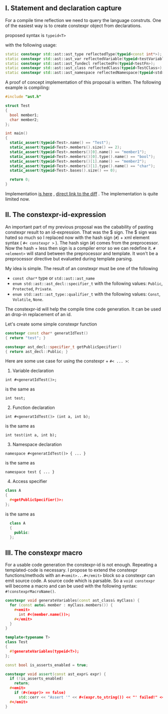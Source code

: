 ## I. Statement and declaration capture

For a compile time reflection we need to query the language construts. One of the easiest way is to create constexpr object from declarations.

proposed syntax is `typeid<T>`

with the following usage:

```C++
static constexpr std::ast::ast_type reflectedType(typeid<const int*>);
static constexpr std::ast::ast_var reflectedVariable(typeid<testVariable>);
static constexpr std::ast::ast_fundecl reflectedFn(typeid<testFn>);
static constexpr std::ast::ast_class reflectedClass(typeid<TestClass>);
static constexpr std::ast::ast_namespace reflectedNamespace(typeid<std>);
```

A proof of concept implementation of this proposal is written. The following example is compiling:

```C++
#include "ast.h"

struct Test
{
  bool member1;
  char member2;
};

int main()
{
  static_assert(typeid<Test>.name() == "Test");
  static_assert(typeid<Test>.members().size() == 2);
  static_assert(typeid<Test>.members()[0].name() == "member1");
  static_assert(typeid<Test>.members()[0].type().name() == "bool");
  static_assert(typeid<Test>.members()[1].name() == "member2");
  static_assert(typeid<Test>.members()[1].type().name() == "char");
  static_assert(typeid<Test>.bases().size() == 0);

  return 0;
}
```
Implementation [is here](https://github.com/hun-nemethpeter/clang/tree/typid_ast)
, [direct link to the diff](https://github.com/llvm-mirror/clang/compare/master...hun-nemethpeter:typid_ast) .
The implementation is quite limited now.

## II. The constexpr-id-expression

  An important part of my previous proposal was the cabability of pasting constexpr result to an id-expression. That was the $ sign. The $ sign was hated so much so I replaced now with the hash sign (`#`) + xml element syntax ( `#< constexpr >` ). The hash sign (`#`) comes from the preprocessor. Now the hash + less then sign is a compiler error so we can redefine it. `#<element>` will stand between the preprocessor and template. It won't be a preprocessor directive but evalueted during template parsing.

  My idea is simple. The result of an constexpr must be one of the following

  - `const char*` type or `std::ast::ast_name`
  - `enum std::ast::ast_decl::specifier_t` with the following values: `Public`, `Protected`, `Private`.
  - `enum std::ast::ast_type::qualifier_t` with the following values: `Const`, `Volatile`, `None`.

The constexpr-id will help the compile time code generation. It can be used an drop-in replacement of an id.

Let's create some simple constexpr function

```C++
constexpr const char* generatIdTest()
{ return "test"; }

constexpr ast_decl::specifier_t getPublicSpecifier()
{ return ast_decl::Public; }
```

Here are some use case for using the constexpr + `#< ... >`:

1. Variable declaration
  
  `int #<generatIdTest()>;`
  
  is the same as
  
  `int test;`
  
2. Function declaration
  
  `int #<generatIdTest()> (int a, int b);`
  
  is the same as
  
  `int test(int a, int b);`
  
3. Namespace declaration
  
  `namespace #<generatIdTest()> { ... }`
  
  is the same as
  
  `namespace test { ... }`
  
4. Access specifier

  ```C++
  class A
  {
    #<getPublicSpecifier()>:
  };
  ```
  
  is the same as

```C++
  class A
  {
    public:
  };
  ```


## III. The constexpr macro

For a usable code generation the constexpr-id is not enough. Repeating a templated-code is necessary. I propose to extend the constexpr functions/methods with an `#<emit>...#</emit>` block so a constexpr can emit source code. A source code which is parsable. So a `void constexpr` will become a macro and can be used with the following syntax: `#!constexprMacroName()`.

  ```C++
  constexpr void generateVariables(const ast_class& myClass) {
    for (const auto& member : myClass.members()) {
      #<emit>
        int #<(member.name())>;
      #</emit>
    }
  }

  template<typename T>
  class Test
  {
    #!generateVariables(typeid<T>);
  };

  const bool is_asserts_enabled = true;

  constexpr void assert(const ast_expr& expr) {
    if (!is_asserts_enabled)
      return;
    #<emit>
      if (#<(expr)> == false)
        std::cerr << "Assert '" << #<(expr.to_string()) << "' failed!" << std::endl;
    #</emit>
  }
  ```

